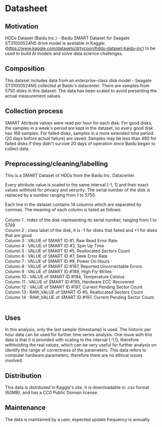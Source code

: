 # Datasheet 

## Motivation

HDDs Dataset (Baidu Inc.) - Baidu SMART Dataset for Seagate ST31000524NS drive model is available in Kaggle:  (https://www.kaggle.com/datasets/drtycoon/hdds-dataset-baidu-inc)
to be used to build AI models and solve data science challenges.

 
## Composition

This dataset includes data from an enterprise-class disk model - Seagate  ST31000524NS collected at Baidu's datacenter. There are samples from 5750 disks in this dataset. The data has been scaled to avoid presenting the actual measurement values.

## Collection process

SMART Attribute values were read per hour for each disk. For good disks, the samples in a week's period are kept in the dataset, so every good disk has 168 samples. For failed disks, samples in a more extended time period (20 days before actual failure) are saved. Samples may be less than 480 for failed disks if they didn't survive 20 days of operation since Baidu began to collect data.


## Preprocessing/cleaning/labelling

This is a SMART Dataset of HDDs from the Baidu Inc. Datacenter.

Every attribute value is scaled to the same interval [-1, 1] and their exact values withhold for privacy and security. The serial number of the disk is replaced by a number ranging from 1 to 5750.

Each line in the dataset contains 14 columns which are separated by commas. The meaning of each column is listed as follows:<br><br>
Column 1 : index of the disk representing its serial number, ranging from 1 to 5749<br>
Column 2 : class label of the disk, it is -1 for disks that failed and +1 for disks that are good<br>
Column 3 : VALUE of SMART ID #1, Raw Read Error Rate<br>
Column 4 : VALUE of SMART ID #3, Spin Up Time<br>
Column 5 : VALUE of SMART ID #5, Reallocated Sectors Count<br>
Column 6 : VALUE of SMART ID #7, Seek Error Rate<br>
Column 7 : VALUE of SMART ID #9, Power On Hours<br>
Column 8 : VALUE of SMART ID #187, Reported Uncorrectable Errors<br>
Column 9 : VALUE of SMART ID #189, High Fly Writes<br>
Column 10 : VALUE of SMART ID #194, Temperature Celsius<br>
Column 11 : VALUE of SMART ID #195, Hardware ECC Recovered<br>
Column 12 : VALUE of SMART ID #197, Current Pending Sector Count<br>
Column 13 : RAW_VALUE of SMART ID #5, Reallocated Sectors Count<br>
Column 14 : RAW_VALUE of SMART ID #197, Current Pending Sector Count<br>
<br>
## Uses

In this analysis, only the last sample (timestamp) is used. The historic per hour data can be used for further time series analysis.
One issue with this data is that it is provided with scaling to the interval [-1,1], therefore withholding the real values, which can be very useful for further analysis on identify the range of correctness of the parameters.
This data refers to computer hardware parameters, therefore there are no ethical issues involved.


## Distribution

This data is distributed in Kaggle's site. It is downloadable in .csv format (60MB), and has a CC0 Public Domain license.

## Maintenance

The data is maintained by a user, expected update frequency is annually.


